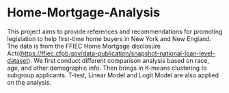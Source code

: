 # Home-Mortgage-Analysis
This project aims to provide references and recommendations for promoting legislation to help first-time home buyers in New York and New England. The data is from the FFIEC Home Mortgage disclosure Act((https://ffiec.cfpb.gov/data-publication/snapshot-national-loan-level-dataset). We first conduct different comparison analysis based on race, age, and other demographic info. Then brings in K-means clustering to subgroup applicants. T-test, Linear Model and Logit Model are also applied on the analysis. 
